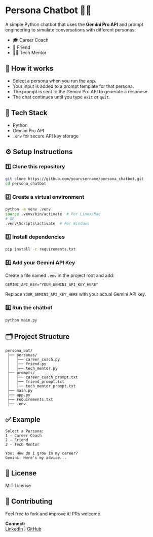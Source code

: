 
# Persona Chatbot 🤖✨

A simple Python chatbot that uses the **Gemini Pro API** and prompt engineering to simulate conversations with different personas:
- 🎓 Career Coach
- 🫶 Friend
- 👨‍💻 Tech Mentor

## 📌 How it works
- Select a persona when you run the app.
- Your input is added to a prompt template for that persona.
- The prompt is sent to the Gemini Pro API to generate a response.
- The chat continues until you type `exit` or `quit`.

## 🚀 Tech Stack
- Python
- Gemini Pro API
- `.env` for secure API key storage

## ⚙️ Setup Instructions

### 1️⃣ Clone this repository
```bash
git clone https://github.com/yourusername/persona_chatbot.git
cd persona_chatbot
```

### 2️⃣ Create a virtual environment
```bash
python -m venv .venv
source .venv/bin/activate  # For Linux/Mac
# OR
.venv\Scripts\activate  # For Windows
```

### 3️⃣ Install dependencies
```bash
pip install -r requirements.txt
```

### 4️⃣ Add your Gemini API Key
Create a file named `.env` in the project root and add:

```
GEMINI_API_KEY="YOUR_GEMINI_API_KEY_HERE"
```

Replace `YOUR_GEMINI_API_KEY_HERE` with your actual Gemini API key.

### 5️⃣ Run the chatbot
```bash
python main.py
```

## 🗂️ Project Structure
```
persona_bot/
 ├── personas/
 │   ├── career_coach.py
 │   ├── friend.py
 │   ├── tech_mentor.py
 ├── prompts/
 │   ├── career_coach_prompt.txt
 │   ├── friend_prompt.txt
 │   ├── tech_mentor_prompt.txt
 ├── main.py
 ├── app.py
 ├── requirements.txt
 ├── .env
```

## ✅ Example
```
Select a Persona:
1 - Career Coach
2 - Friend
3 - Tech Mentor

You: How do I grow in my career?
Gemini: Here's my advice...
```

## 📜 License
MIT License

## 🤝 Contributing
Feel free to fork and improve it! PRs welcome.

**Connect:**  
[LinkedIn](https://linkedin.com/in/swayam-agarwal) | [GitHub](https://github.com/SwayamAg)
